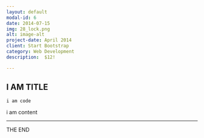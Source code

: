 ```yaml
---
layout: default
modal-id: 6
date: 2014-07-15
img: 28_lock.png 
alt: image-alt
project-date: April 2014
client: Start Bootstrap
category: Web Development
description:  $12!

---
```


## I AM TITLE

```
i am code
```

i am content








- - -
THE END
